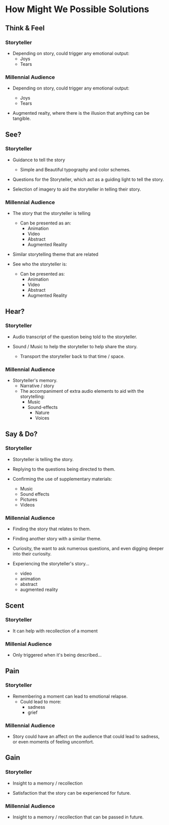 # How Might We Possible Solutions

## Think & Feel
### Storyteller

- Depending on story, could trigger any emotional output:
	- Joys
	- Tears

### Millennial Audience

- Depending on story, could trigger any emotional output:
	- Joys
	- Tears

- Augmented realty, where there is the illusion that anything can be tangible.

## See?
### Storyteller

- Guidance to tell the story
	- Simple and Beautiful typography and color schemes.

- Questions for the Storyteller, which act as a guiding light to tell the story.

- Selection of imagery to aid the storyteller in telling their story.

### Millennial Audience

- The story that the storyteller is telling
	- Can be presented as an:
		- Animation
		- Video
		- Abstract
		- Augmented Reality

- Similar storytelling theme that are related

- See who the storyteller is:
	- Can be presented as:
		- Animation
		- Video
		- Abstract
		- Augmented Reality

## Hear?
### Storyteller

- Audio transcript of the question being told to the storyteller.

- Sound / Music to help the storyteller to help share the story.
	- Transport the storyteller back to that time / space.

### Millennial Audience

- Storyteller's memory.
	- Narrative / story
	- The accompaniment of extra audio elements to aid with the storytelling:
		- Music
		- Sound-effects
			- Nature
			- Voices

## Say & Do?
### Storyteller

- Storyteller is telling the story.

- Replying to the questions being directed to them.

- Confirming the use of supplementary materials:
	- Music
	- Sound effects
	- Pictures
	- Videos

### Millennial Audience

- Finding the story that relates to them.

- Finding another story with a similar theme.

- Curiosity, the want to ask numerous questions, and even digging deeper into their curiosity.

- Experiencing the storyteller's story...
	- video
	- animation
	- abstract
	- augmented reality


## Scent
### Storyteller
- It can help with recollection of a moment

### Millenial Audience
- Only triggered when it's being described...

## Pain
### Storyteller

- Remembering a moment can lead to emotional relapse.
	- Could lead to more:
		- sadness
		- grief

### Millennial Audience

- Story could have an affect on the audience that could lead to sadness, or even moments of feeling uncomfort.

## Gain
### Storyteller

- Insight to a memory / recollection

- Satisfaction that the story can be experienced for future.

### Millennial Audience

- Insight to a memory / recollection that can be passed in future.

